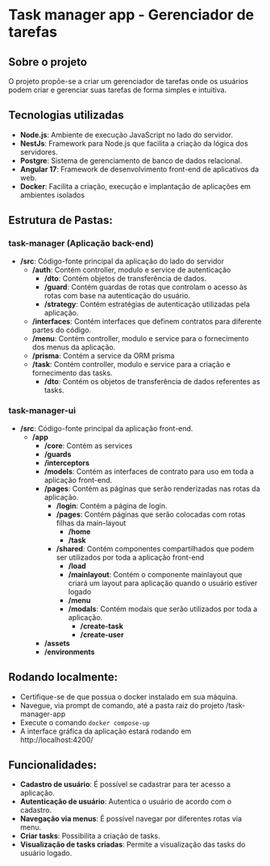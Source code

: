 # Task manager app - Gerenciador de tarefas
## Sobre o projeto
O projeto propõe-se a criar um gerenciador de tarefas onde os usuários podem criar e gerenciar suas tarefas de forma simples e intuitiva.

## Tecnologias utilizadas
- **Node.js**: Ambiente de execução JavaScript no lado do servidor.
- **NestJs**: Framework para Node.js que facilita a criação da lógica dos servidores.
- **Postgre**: Sistema de gerenciamento de banco de dados relacional.
- **Angular 17**: Framework de desenvolvimento front-end de aplicativos da web.
- **Docker**: Facilita a criação, execução e implantação de aplicações em ambientes isolados

## Estrutura de Pastas:

### task-manager (Aplicação back-end)
  - **/src**: Código-fonte principal da aplicação do lado do servidor
    - **/auth**: Contém controller, modulo e service de autenticação
      - **/dto**: Contém objetos de transferência de dados.
      - **/guard**: Contém guardas de rotas que controlam o acesso às rotas com base na autenticação do usuário.
      - **/strategy**: Contém estratégias de autenticação utilizadas pela aplicação.
    - **/interfaces**: Contém interfaces que definem contratos para diferente partes do código.
    - **/menu**: Contém controller, modulo e service para o fornecimento dos menus da aplicação.
    - **/prisma**: Contém a service da ORM prisma
    - **/task**: Contém controller, modulo e service para a criação e fornecimento das tasks.
      - **/dto**: Contém os objetos de transferência de dados referentes as tasks.

### task-manager-ui
  - **/src**: Código-fonte principal da aplicação front-end.
    - **/app**
      - **/core**: Contém as services
      - **/guards**
      - **/interceptors**
      - **/models**: Contém as interfaces de contrato para uso em toda a aplicação front-end.
      - **/pages**: Contém as páginas que serão renderizadas nas rotas da aplicação. 
        - **/login**: Contém a página de login.
        - **/pages**: Contém páginas que serão colocadas com rotas filhas da main-layout
          - **/home**
          - **/task**
        - **/shared**: Contém componentes compartilhados que podem ser utilizados por toda a aplicação front-end
          - **/load**
          - **/mainlayout**: Contém o componente mainlayout que criará um layout para aplicação quando o usuário estiver logado
          - **/menu**
          - **/modals**: Contém modais que serão utilizados por toda a aplicação.
            - **/create-task**
            - **/create-user**
      - **/assets**
      - **/environments**

## Rodando localmente:
- Certifique-se de que possua o docker instalado em sua máquina.
- Navegue, via prompt de comando, até a pasta raiz do projeto /task-manager-app
- Execute o comando `docker compose-up`
- A interface gráfica da aplicação estará rodando em http://localhost:4200/

## Funcionalidades:
- **Cadastro de usuário**: É possível se cadastrar para ter acesso a aplicação.
- **Autenticação de usuário**: Autentica o usuário de acordo com o cadastro.
- **Navegação via menus**: É possível navegar por diferentes rotas via menu.
- **Criar tasks**: Possibilita a criação de tasks.
- **Visualização de tasks criadas**: Permite a visualização das tasks do usuário logado.

